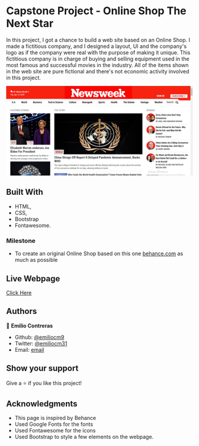 #  Capstone Project - Online Shop The Next Star
In this project, I got a chance to build a web site based on an Online Shop. I made a fictitious company, and I designed a layout, UI and the company's logo as if the company were real with the purpose of making it unique. 
This fictitious company is in charge of buying and selling equipment used in the most famous and successful movies in the industry. All of the items shown in the web site are pure fictional and there's not economic activity involved in this project.

![PROJECT: design made by Emilio Contreras](https://github.com/emiliocm9/Web-Using-Bootstrap/blob/features/img/ProjectSS.png)

## Built With

- HTML,
- CSS,
- Bootstrap
- Fontawesome.


### Milestone

- To create an original Online Shop based on this one [behance.com](https://www.behance.net/gallery/24796463/ZATTIX) as much as possible

## Live Webpage

[Click Here](https://rawcdn.githack.com/emiliocm9/Capstone-Online-Shop/241e51f151dfa0630b3b06aad7c693e925ef0657/index.html)

## Authors

👤 **Emilio Contreras**

- Github: [@emiliocm9](https://github.com/emiliocm9)
- Twitter: [@emiliocm31](https://twitter.com/emiliocm31)
- Email: [email](emilio.contreras97@gmail.com)

## Show your support

Give a ⭐️ if you like this project!

## Acknowledgments

- This page is inspired by Behance
- Used Google Fonts for the fonts
- Used Fontawesome for the icons
- Used Bootstrap to style a few elements on the webpage. 